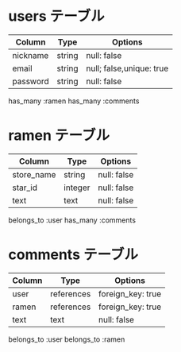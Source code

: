 # users テーブル
| Column          | Type       | Options                  |
|-----------------|----------- |--------------------------|
| nickname        | string     | null: false              |
| email           | string     | null; false,unique: true |
| password        | string     | null: false              |

has_many :ramen
has_many :comments

# ramen テーブル
| Column          | Type       | Options                  |
|-----------------|----------- |--------------------------|
| store_name      | string     | null: false              |
| star_id         | integer    | null: false              |
| text            | text       | null: false              |

belongs_to :user
has_many :comments

# comments テーブル
| Column          | Type       | Options           |
|-----------------|----------- |-------------------|
| user            | references | foreign_key: true |
| ramen           | references | foreign_key: true |
| text            | text       | null: false       |

belongs_to :user
belongs_to :ramen